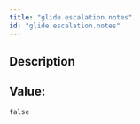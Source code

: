 ```yaml
---
title: "glide.escalation.notes"
id: "glide.escalation.notes"
---
```

## Description



## Value: 
```
false
```